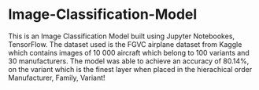 # Image-Classification-Model
This is an Image Classification Model built using Jupyter Notebookes, TensorFlow. The dataset used is the FGVC airplane dataset from Kaggle which contains images of 10 000 aircraft which belong to 100 variants and 30 manufacturers. The model was able to achieve an accuracy of 80.14%, on the variant which is the finest layer when placed in the hierachical order Manufacturer, Family, Variant!
